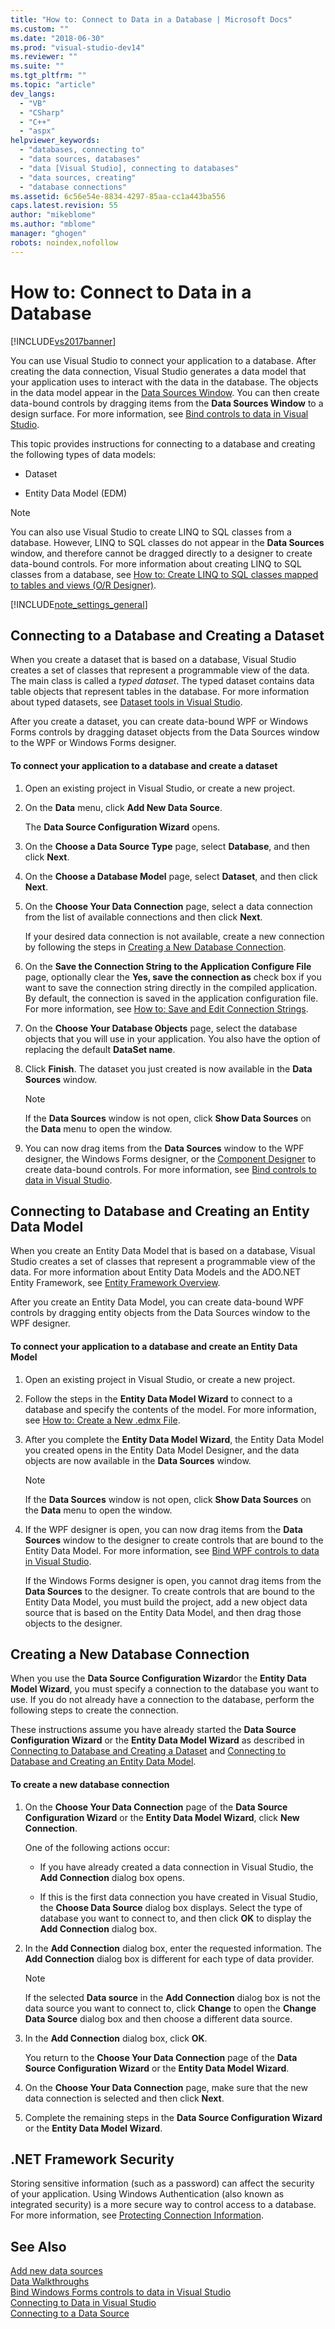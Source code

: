 ```yaml
---
title: "How to: Connect to Data in a Database | Microsoft Docs"
ms.custom: ""
ms.date: "2018-06-30"
ms.prod: "visual-studio-dev14"
ms.reviewer: ""
ms.suite: ""
ms.tgt_pltfrm: ""
ms.topic: "article"
dev_langs: 
  - "VB"
  - "CSharp"
  - "C++"
  - "aspx"
helpviewer_keywords: 
  - "databases, connecting to"
  - "data sources, databases"
  - "data [Visual Studio], connecting to databases"
  - "data sources, creating"
  - "database connections"
ms.assetid: 6c56e54e-8834-4297-85aa-cc1a443ba556
caps.latest.revision: 55
author: "mikeblome"
ms.author: "mblome"
manager: "ghogen"
robots: noindex,nofollow
---
```

# How to: Connect to Data in a Database
[!INCLUDE[vs2017banner](../includes/vs2017banner.md)]

You can use Visual Studio to connect your application to a database. After creating the data connection, Visual Studio generates a data model that your application uses to interact with the data in the database. The objects in the data model appear in the [Data Sources Window](../Topic/Data%20Sources%20Window.md). You can then create data-bound controls by dragging items from the **Data Sources Window** to a design surface. For more information, see [Bind controls to data in Visual Studio](../data-tools/bind-controls-to-data-in-visual-studio.md).  
  
 This topic provides instructions for connecting to a database and creating the following types of data models:  
  
-   Dataset  
  
-   Entity Data Model (EDM)  
  
> [!NOTE]
>  You can also use Visual Studio to create LINQ to SQL classes from a database. However, LINQ to SQL classes do not appear in the **Data Sources** window, and therefore cannot be dragged directly to a designer to create data-bound controls. For more information about creating LINQ to SQL classes from a database, see [How to: Create LINQ to SQL classes mapped to tables and views (O/R Designer)](../data-tools/how-to-create-linq-to-sql-classes-mapped-to-tables-and-views-o-r-designer.md).  
  
 [!INCLUDE[note_settings_general](../includes/note-settings-general-md.md)]  
  
##  <a name="dataset"></a> Connecting to a Database and Creating a Dataset  
 When you create a dataset that is based on a database, Visual Studio creates a set of classes that represent a programmable view of the data. The main class is called a *typed dataset*. The typed dataset contains data table objects that represent tables in the database. For more information about typed datasets, see [Dataset tools in Visual Studio](../data-tools/dataset-tools-in-visual-studio.md).  
  
 After you create a dataset, you can create data-bound WPF or Windows Forms controls by dragging dataset objects from the Data Sources window to the WPF or Windows Forms designer.  
  
#### To connect your application to a database and create a dataset  
  
1.  Open an existing project in Visual Studio, or create a new project.  
  
2.  On the **Data** menu, click **Add New Data Source**.  
  
     The **Data Source Configuration Wizard** opens.  
  
3.  On the **Choose a Data Source Type** page, select **Database**, and then click **Next**.  
  
4.  On the **Choose a Database Model** page, select **Dataset**, and then click **Next**.  
  
5.  On the **Choose Your Data Connection** page, select a data connection from the list of available connections and then click **Next**.  
  
     If your desired data connection is not available, create a new connection by following the steps in [Creating a New Database Connection](#CreatingDataConnection).  
  
6.  On the **Save the Connection String to the Application Configure File** page, optionally clear the **Yes, save the connection as** check box if you want to save the connection string directly in the compiled application. By default, the connection is saved in the application configuration file. For more information, see [How to: Save and Edit Connection Strings](../Topic/How%20to:%20Save%20and%20Edit%20Connection%20Strings.md).  
  
7.  On the **Choose Your Database Objects** page, select the database objects that you will use in your application. You also have the option of replacing the default **DataSet name**.  
  
8.  Click **Finish**. The dataset you just created is now available in the **Data Sources** window.  
  
    > [!NOTE]
    >  If the **Data Sources** window is not open, click **Show Data Sources** on the **Data** menu to open the window.  
  
9. You can now drag items from the **Data Sources** window to the WPF designer, the Windows Forms designer, or the [Component Designer](../Topic/Component%20Designer.md) to create data-bound controls. For more information, see [Bind controls to data in Visual Studio](../data-tools/bind-controls-to-data-in-visual-studio.md).  
  
##  <a name="edm"></a> Connecting to Database and Creating an Entity Data Model  
 When you create an Entity Data Model that is based on a database, Visual Studio creates a set of classes that represent a programmable view of the data. For more information about Entity Data Models and the ADO.NET Entity Framework, see [Entity Framework Overview](../Topic/Entity%20Framework%20Overview.md).  
  
 After you create an Entity Data Model, you can create data-bound WPF controls by dragging entity objects from the Data Sources window to the WPF designer.  
  
#### To connect your application to a database and create an Entity Data Model  
  
1.  Open an existing project in Visual Studio, or create a new project.  
  
2.  Follow the steps in the **Entity Data Model Wizard** to connect to a database and specify the contents of the model. For more information, see [How to: Create a New .edmx File](http://msdn.microsoft.com/en-us/beb8189e-e51c-4051-839c-9902c224abf2).  
  
3.  After you complete the **Entity Data Model Wizard**, the Entity Data Model you created opens in the Entity Data Model Designer, and the data objects are now available in the **Data Sources** window.  
  
    > [!NOTE]
    >  If the **Data Sources** window is not open, click **Show Data Sources** on the **Data** menu to open the window.  
  
4.  If the WPF designer is open, you can now drag items from the **Data Sources** window to the designer to create controls that are bound to the Entity Data Model. For more information, see [Bind WPF controls to data in Visual Studio](../data-tools/bind-wpf-controls-to-data-in-visual-studio2.md).  
  
     If the Windows Forms designer is open, you cannot drag items from the **Data Sources** to the designer. To create controls that are bound to the Entity Data Model, you must build the project, add a new object data source that is based on the Entity Data Model, and then drag those objects to the designer.  
  
##  <a name="CreatingDataConnection"></a> Creating a New Database Connection  
 When you use the **Data Source Configuration Wizard**or the **Entity Data Model Wizard**, you must specify a connection to the database you want to use. If you do not already have a connection to the database, perform the following steps to create the connection.  
  
 These instructions assume you have already started the **Data Source Configuration Wizard** or the **Entity Data Model Wizard** as described in [Connecting to Database and Creating a Dataset](#dataset) and [Connecting to Database and Creating an Entity Data Model](#edm).  
  
#### To create a new database connection  
  
1.  On the **Choose Your Data Connection** page of the **Data Source Configuration Wizard** or the **Entity Data Model Wizard**, click **New Connection**.  
  
     One of the following actions occur:  
  
    -   If you have already created a data connection in Visual Studio, the **Add Connection** dialog box opens.  
  
    -   If this is the first data connection you have created in Visual Studio, the **Choose Data Source** dialog box displays. Select the type of database you want to connect to, and then click **OK** to display the **Add Connection** dialog box.  
  
2.  In the **Add Connection** dialog box, enter the requested information. The **Add Connection** dialog box is different for each type of data provider.  
  
    > [!NOTE]
    >  If the selected **Data source** in the **Add Connection** dialog box is not the data source you want to connect to, click **Change** to open the **Change Data Source** dialog box and then choose a different data source.  
  
3.  In the **Add Connection** dialog box, click **OK**.  
  
     You return to the **Choose Your Data Connection** page of the **Data Source Configuration Wizard** or the **Entity Data Model Wizard**.  
  
4.  On the **Choose Your Data Connection** page, make sure that the new data connection is selected and then click **Next**.  
  
5.  Complete the remaining steps in the **Data Source Configuration Wizard** or the **Entity Data Model Wizard**.  
  
## .NET Framework Security  
 Storing sensitive information (such as a password) can affect the security of your application. Using Windows Authentication (also known as integrated security) is a more secure way to control access to a database. For more information, see [Protecting Connection Information](../Topic/Protecting%20Connection%20Information.md).  
  
## See Also  
 [Add new data sources](../data-tools/add-new-data-sources.md)   
 [Data Walkthroughs](../Topic/Data%20Walkthroughs.md)   
 [Bind Windows Forms controls to data in Visual Studio](../data-tools/bind-windows-forms-controls-to-data-in-visual-studio.md)   
 [Connecting to Data in Visual Studio](../data-tools/connecting-to-data-in-visual-studio.md)   
 [Connecting to a Data Source](../Topic/Connecting%20to%20a%20Data%20Source%20in%20ADO.NET.md)